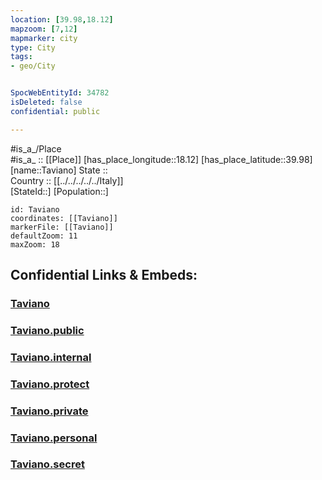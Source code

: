 ```yaml
---
location: [39.98,18.12] 
mapzoom: [7,12] 
mapmarker: city 
type: City
tags:
- geo/City


SpocWebEntityId: 34782
isDeleted: false
confidential: public

---
```

#is_a_/Place  
#is_a_ :: [[Place]] 
[has_place_longitude::18.12] 
[has_place_latitude::39.98] 
[name::Taviano] 
State ::  
Country :: [[../../../../../Italy]]  
[StateId::] 
[Population::] 



```leaflet
id: Taviano
coordinates: [[Taviano]] 
markerFile: [[Taviano]] 
defaultZoom: 11 
maxZoom: 18
```


## Confidential Links & Embeds: 

### [Taviano](/_Standards/Earth/Continent/Europe/Europe~South/Italy/regions~Italy/Apulia/Lecce/City/Taviano.md) 

### [Taviano.public](/_public/Earth/Continent/Europe/Europe~South/Italy/regions~Italy/Apulia/Lecce/City/Taviano.public.md) 

### [Taviano.internal](/_internal/Earth/Continent/Europe/Europe~South/Italy/regions~Italy/Apulia/Lecce/City/Taviano.internal.md) 

### [Taviano.protect](/_protect/Earth/Continent/Europe/Europe~South/Italy/regions~Italy/Apulia/Lecce/City/Taviano.protect.md) 

### [Taviano.private](/_private/Earth/Continent/Europe/Europe~South/Italy/regions~Italy/Apulia/Lecce/City/Taviano.private.md) 

### [Taviano.personal](/_personal/Earth/Continent/Europe/Europe~South/Italy/regions~Italy/Apulia/Lecce/City/Taviano.personal.md) 

### [Taviano.secret](/_secret/Earth/Continent/Europe/Europe~South/Italy/regions~Italy/Apulia/Lecce/City/Taviano.secret.md)

